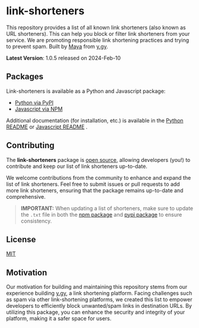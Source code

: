 # link-shorteners

This repository provides a list of all known link shorteners (also known as URL shorteners). 
This can help you block or filter link shorteners from your service. We are promoting responsible link shortening practices and trying to prevent spam.
Built by [Maya](https://mayakyler.com) from [y.gy](https://app.y.gy).

**Latest Version**: 1.0.5 released on 2024-Feb-10

## Packages

Link-shorteners is available as a Python and Javascript package:

- [Python via PyPI](https://pypi.org/project/link-shorteners/)
- [Javascript via NPM](https://www.npmjs.com/package/link-shorteners)

Additional documentation (for installation, etc.) is available in the [Python README](https://github.com/mayakyler/link-shorteners/blob/main/py-link-shorteners/README.md) or [Javascript README](https://github.com/mayakyler/link-shorteners/blob/main/js-link-shorteners/README.md) .

## Contributing
The **link-shorteners** package is [open source](https://github.com/mayakyler/link-shorteners), allowing developers (you!) to contribute and keep our list of link shorteners up-to-date.

We welcome contributions from the community to enhance and expand the list of link shorteners. Feel free to submit issues or pull requests to add more link shorteners, ensuring that the package remains up-to-date and comprehensive.

> **IMPORTANT:** When updating a list of shorteners, make sure to update the `.txt` file in both the [npm package](https://github.com/mayakyler/link-shorteners/blob/main/js-link-shorteners/src/link-shorteners.txt) and [pypi package](https://github.com/mayakyler/link-shorteners/blob/main/py-link-shorteners/link_shorteners/link-shorteners.txt) to ensure consistency.

## License

[MIT](https://github.com/mayakyler/link-shorteners/blob/main/LICENSE)

## Motivation

Our motivation for building and maintaining this repository stems from our experience building [y.gy](https://app.y.gy/), a link shortening platform. Facing challenges such as spam via other link-shortening platforms, we created this list to empower developers to efficiently block unwanted/spam links in destination URLs. By utilizing this package, you can enhance the security and integrity of your platform, making it a safer space for users.
